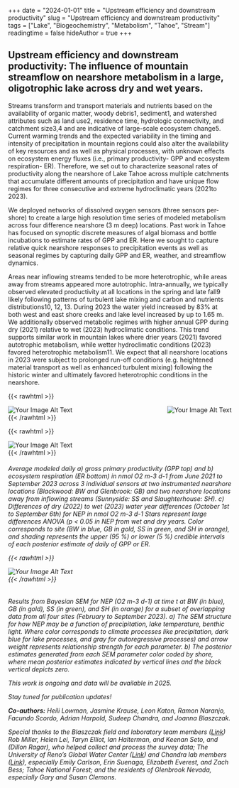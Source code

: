+++
date = "2024-01-01"
title = "Upstream efficiency and downstream productivity"
slug = "Upstream efficiency and downstream productivity"
tags = ["Lake", "Biogeochemistry", "Metabolism", "Tahoe", "Stream"]
readingtime = false
hideAuthor = true
+++

## **Upstream efficiency and downstream productivity:** The influence of mountain streamflow on nearshore metabolism in a large, oligotrophic lake across dry and wet years.

Streams transform and transport materials and nutrients based on the availability of organic matter, woody debris1, sediment1, and watershed attributes such as land use2, residence time, hydrologic connectivity, and catchment size3,4 and are indicative of large-scale ecosystem change5. Current warming trends and the expected variability in the timing and intensity of precipitation in mountain regions could also alter the availability of key resources and as well as physical processes, with unknown effects on ecosystem energy fluxes (i.e., primary productivity- GPP and ecosystem respiration- ER). Therefore, we set out to characterize seasonal rates of productivity along the nearshore of Lake Tahoe across multiple catchments that accumulate different amounts of precipitation and have unique flow regimes for three consecutive and extreme hydroclimatic years (2021to 2023).

We deployed networks of dissolved oxygen sensors (three sensors per-shore) to create a large high resolution time series of modeled metabolism across four difference nearshore (3 m deep) locations. Past work in Tahoe has focused on synoptic discrete measures of algal biomass and bottle incubations to estimate rates of GPP and ER. Here we sought to capture relative quick nearshore responses to precipitation events as well as seasonal regimes by capturing daily GPP and ER, weather, and streamflow dynamics.

Areas near inflowing streams tended to be more heterotrophic, while areas away from streams appeared more autotrophic. Intra-annually, we typically observed elevated productivity at all locations in the spring and late fall9 likely following patterns of turbulent lake mixing and carbon and nutrients distributions10, 12, 13. During 2023 the water yield increased by 83% at both west and east shore creeks and lake level increased by up to 1.65 m. We additionally observed metabolic regimes with higher annual GPP during dry (2021) relative to wet (2023) hydroclimatic conditions. This trend supports similar work in mountain lakes where drier years (2021) favored autotrophic metabolism, while wetter hydroclimatic conditions (2023) favored heterotrophic metabolism11. We expect that all nearshore locations in 2023 were subject to prolonged run-off conditions (e.g. heightened material transport as well as enhanced turbulent mixing) following the historic winter and ultimately favored heterotrophic conditions in the nearshore. 


{{< rawhtml >}}
  <p class="speshal-fancy-custom">
  </p>
  <div style="display: flex; justify-content: space-between;">
    <img src="/lake1.jpg" alt="Your Image Alt Text" style="max-width:45%; height:; auto;margin-right: 1%;">
    <img src="/GBNS3_miniDOT.png" alt="Your Image Alt Text" style="max-width:40%; height:; auto;">
  </div>
{{< /rawhtml >}}


{{< rawhtml >}}
  <p class="speshal-fancy-custom">
  </p>
  <div style="display: flex; justify-content: space-between;">
    <img src="/NS_NEP_fig1.png" alt="Your Image Alt Text" style="max-width:89%; height:; auto;">
  </div>
{{< /rawhtml >}}

 <h6>Average modeled daily a) gross primary productivity (GPP top) and b) ecosystem respiration (ER bottom) in nmol O2 m-3 d-1 from June 2021 to September 2023 across 3 individual sensors at two instrumented nearshore locations (Blackwood: BW and Glenbrook: GB) and two nearshore locations away from inflowing streams (Sunnyside: SS and Slaughterhouse: SH). c) Differences of dry (2022) to wet (2023) water year differences (October 1st to September 6th) for NEP in nmol O2 m-3 d-1 Stars represent large differences ANOVA (p < 0.05 in NEP from wet and dry years. Color corresponds to site (BW in blue, GB in gold, SS in green, and SH in orange), and shading represents the upper (95 %) or lower (5 %) credible intervals of each posterior estimate of daily of GPP or ER.

{{< rawhtml >}}
  <p class="speshal-fancy-custom">
  </p>
  <div style="display: flex; justify-content: space-between;">
    <img src="/NS_ppT_Fig2.png" alt="Your Image Alt Text" style="max-width:89%; height:; auto;">
  </div>
{{< /rawhtml >}}

 <h6>Results from Bayesian SEM for NEP (O2 m-3 d-1) at time t at BW (in blue), GB (in gold), SS (in green), and SH (in orange) for a subset of overlapping data from all four sites (February to September 2023). a) The SEM structure for how NEP may be a function of precipitation, lake temperature, benthic light. Where color corresponds to climate processes like precipitation, dark blue for lake processes, and gray for autoregressive processes) and arrow weight represents relationship strength for each parameter. b) The posterior estimates generated from each SEM parameter color coded by shore, where mean posterior estimates indicated by vertical lines and the black vertical depicts zero.  

This work is ongoing and data will be available in 2025.


Stay tuned for publication updates!

**Co-authors:** Heili Lowman, Jasmine Krause, Leon Katon, Ramon Naranjo, Facundo Scordo, Adrian Harpold, Sudeep Chandra, and Joanna Blaszczak. 

*Special thanks to the Blaszczak field and laboratory team members ([Link](https://blaszczaklab.weebly.com/)) Rob Miller, Helen Lei, Taryn Elliot, Ian Halterman, and Keenan Seto, and (Dillon Ragar), who helped collect and process the survey data; The University of Reno’s Global Water Center ([Link](https://www.unr.edu/water-center)) and Chandra lab members ([Link](http://aquaticecosystemslab.org/)), especially Emily Carlson, Erin Suenaga, Elizabeth Everest, and Zach Bess; Tahoe National Forest; and the residents of Glenbrook Nevada, especially Gary and Susan Clemons.* 